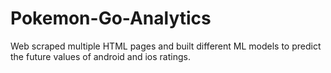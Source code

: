 # Pokemon-Go-Analytics
Web scraped multiple HTML pages and built different ML models to predict the future values of android and ios ratings.

